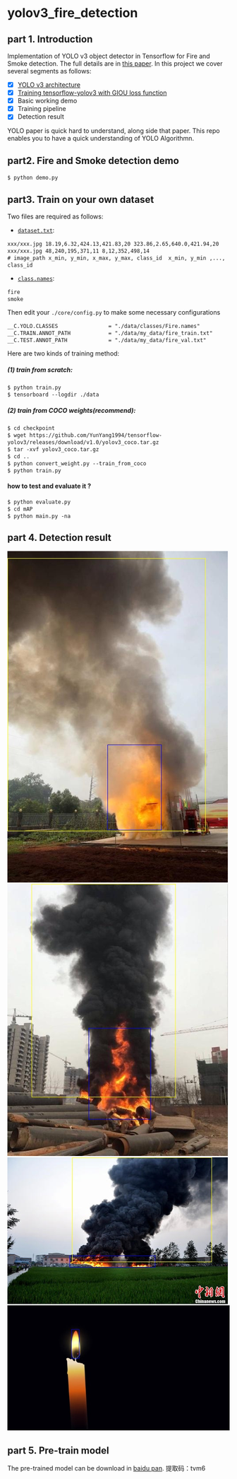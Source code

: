 # yolov3_fire_detection
## part 1. Introduction

Implementation of YOLO v3 object detector in Tensorflow for Fire and Smoke detection. The full details are in [this paper](https://pjreddie.com/media/files/papers/YOLOv3.pdf).  In this project we cover several segments as follows:<br>
- [x] [YOLO v3 architecture](https://github.com/YunYang1994/tensorflow-yolov3/blob/master/core/yolov3.py)
- [x] [Training tensorflow-yolov3 with GIOU loss function](https://giou.stanford.edu/)
- [x] Basic working demo
- [x] Training pipeline
- [x] Detection result

YOLO paper is quick hard to understand, along side that paper. This repo enables you to have a quick understanding of YOLO Algorithmn.

## part2. Fire and Smoke detection demo

```bashrc
$ python demo.py
```

## part3. Train on your own dataset
Two files are required as follows:

- [`dataset.txt`](https://raw.githubusercontent.com/YunYang1994/tensorflow-yolov3/master/data/dataset/voc_train.txt): 

```
xxx/xxx.jpg 18.19,6.32,424.13,421.83,20 323.86,2.65,640.0,421.94,20 
xxx/xxx.jpg 48,240,195,371,11 8,12,352,498,14
# image_path x_min, y_min, x_max, y_max, class_id  x_min, y_min ,..., class_id 
```

- [`class.names`](https://github.com/YunYang1994/tensorflow-yolov3/blob/master/data/classes/coco.names):

```
fire
smoke
```

Then edit your `./core/config.py` to make some necessary configurations

```bashrc
__C.YOLO.CLASSES                = "./data/classes/Fire.names"
__C.TRAIN.ANNOT_PATH            = "./data/my_data/fire_train.txt"
__C.TEST.ANNOT_PATH             = "./data/my_data/fire_val.txt"
```
Here are two kinds of training method: 

##### (1) train from scratch:

```bashrc
$ python train.py
$ tensorboard --logdir ./data
```
##### (2) train from COCO weights(recommend):

```bashrc
$ cd checkpoint
$ wget https://github.com/YunYang1994/tensorflow-yolov3/releases/download/v1.0/yolov3_coco.tar.gz
$ tar -xvf yolov3_coco.tar.gz
$ cd ..
$ python convert_weight.py --train_from_coco
$ python train.py
```

#### how to test and evaluate it ?
```
$ python evaluate.py
$ cd mAP
$ python main.py -na
```

## part 4. Detection result

![image](./docs/images/1_31.jpg)
![image](./docs/images/1_60.jpg)
![image](./docs/images/7_109.jpg)
![image](./docs/images/545766517_640x360.jpg)

## part 5. Pre-train model
The pre-trained model can be download in [baidu pan](https://pan.baidu.com/s/1sdpFb4TCFuFRmZ0u1e39bg).
提取码：tvm6